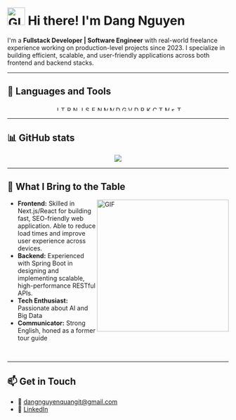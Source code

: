<h1>
      <img src="https://user-images.githubusercontent.com/74038190/214644152-52f47eb3-5e31-4f47-8758-05c9468d5596.gif" width="40" alt="GIF" />
      <b>Hi there! I'm Dang Nguyen</b>
</h1>

I'm a **Fullstack Developer | Software Engineer** with real-world freelance experience working on production-level projects since 2023. I specialize in building efficient, scalable, and user-friendly applications across both frontend and backend stacks.

---

## 🧰 Languages and Tools

<p align="center">
  <img src="https://cdn.jsdelivr.net/gh/devicons/devicon/icons/javascript/javascript-original.svg" height="10" alt="JavaScript"/>
  <img src="https://cdn.jsdelivr.net/gh/devicons/devicon/icons/typescript/typescript-original.svg" height="10" alt="TypeScript"/>
  <img src="https://cdn.jsdelivr.net/gh/devicons/devicon/icons/react/react-original.svg" height="10" alt="React"/>
  <img src="https://cdn.jsdelivr.net/gh/devicons/devicon/icons/nextjs/nextjs-original.svg" height="10" alt="Next.js"/>
  <img src="https://cdn.jsdelivr.net/gh/devicons/devicon/icons/java/java-original.svg" height="10" alt="Java"/>
  <img src="https://cdn.jsdelivr.net/gh/devicons/devicon/icons/spring/spring-original.svg" height="10" alt="Spring Boot"/>
  <img src="https://cdn.jsdelivr.net/gh/devicons/devicon/icons/express/express-original.svg" height="10" alt="Express.js"/>
  <img src="https://cdn.jsdelivr.net/gh/devicons/devicon/icons/nodejs/nodejs-original.svg" height="10" alt="Node.js"/>
  <img src="https://cdn.jsdelivr.net/gh/devicons/devicon/icons/mysql/mysql-original.svg" height="10" alt="MySQL"/>
  <img src="https://cdn.jsdelivr.net/gh/devicons/devicon/icons/mongodb/mongodb-original.svg" height="10" alt="MongoDB"/>
  <img src="https://cdn.jsdelivr.net/gh/devicons/devicon/icons/docker/docker-original.svg" height="10" alt="Docker"/>
  <img src="https://cdn.jsdelivr.net/gh/devicons/devicon/icons/git/git-original.svg" height="10" alt="Git"/>
  <img src="https://cdn.jsdelivr.net/gh/devicons/devicon/icons/vercel/vercel-original.svg" height="10" alt="Vercel"/>
  <img src="https://cdn.jsdelivr.net/gh/devicons/devicon/icons/digitalocean/digitalocean-original.svg" height="10" alt="DigitalOcean"/>
  <img src="https://cdn.jsdelivr.net/gh/devicons/devicon/icons/redux/redux-original.svg" height="10" alt="Redux"/>
  <img src="https://cdn.jsdelivr.net/gh/devicons/devicon/icons/apachekafka/apachekafka-original.svg" height="10" alt="Kafka"/>
  <img src="https://cdn.jsdelivr.net/gh/devicons/devicon/icons/css3/css3-original.svg" height="10" alt="CSS3"/>
  <img src="https://upload.wikimedia.org/wikipedia/commons/d/d5/Tailwind_CSS_Logo.svg" height="10" alt="Tailwind CSS"/>
  <img src="https://raw.githubusercontent.com/mui/material-ui/master/docs/public/static/logo.svg" height="10" alt="MUI"/>
  <img src="https://avatars.githubusercontent.com/u/139895814?s=200&v=4" height="10" alt="shadcn/ui"/>
  <img src="https://logo.synthfinance.com/tanstack.com" height="10" alt="TanStack"/>
</p>


---

## 📊 GitHub stats

<div align="center">
  <img src="https://github-readme-stats.vercel.app/api?username=dangnguyenquang&show_icons=true&theme=tokyonight&include_all_commits=true&rank_icon=github&theme=transparent&bg_color=00000000" />
</div>

---

<h2>🚀 What I Bring to the Table</h2>
<p dir="auto">
  <img src="https://media4.giphy.com/media/v1.Y2lkPTc5MGI3NjExMGptM2NrZ2k5YnNmYXN0NWFiNmFveXloYTh0dWtmc3Jrd2JzN255biZlcD12MV9pbnRlcm5hbF9naWZfYnlfaWQmY3Q9Zw/QNFhOolVeCzPQ2Mx85/giphy.gif" alt="GIF" width="300" align="right" />
</p>

<ul dir="auto">
  <li><b>Frontend:</b> Skilled in Next.js/React for building fast, SEO-friendly web application. Able to reduce load times and improve user experience across devices.</li>
  <li><b>Backend:</b> Experienced with Spring Boot in designing and implementing scalable, high-performance RESTful APIs.</li>
  <li><b>Tech Enthusiast:</b> Passionate about AI and Big Data</li>
  <li><b>Communicator:</b> Strong English, honed as a former tour guide</li>
</ul>
<br>

---

## 📫 Get in Touch

[//]: <> (- 🌐 [My portfolio])
- 📧 dangnguyenquangit@gmail.com
- 💼 [LinkedIn](www.linkedin.com/in/kdekiller)
